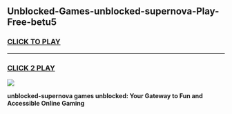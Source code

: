 
## Unblocked-Games-unblocked-supernova-Play-Free-betu5
<h3>
<a href="https://premium76.site?title=unblocked-supernova&ref=18A1">CLICK TO PLAY</a></h3>
<hr>

<h3>
<a href="https://premium76.site?title=unblocked-supernova&ref=18A1">CLICK 2 PLAY</a>
  
</h3>

<a href="https://premium76.site?title=unblocked-supernova&ref=18A1"><img src="https://clearcache.store/games.png"></a>


**unblocked-supernova games unblocked: Your Gateway to Fun and Accessible Online Gaming**
